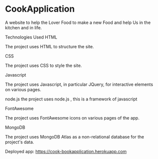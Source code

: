 # CookApplication
 A website to help the Lover Food to make a new Food and help Us  in the kitchen and in life.
 
 Technologies Used
HTML

The project uses HTML to structure the site.

CSS

The project uses CSS to style the site.

Javascript

The project uses Javascript, in particular JQuery, for interactive elements on various pages.

node.js
the project uses node.js , this is a framework of javascript

FontAwesome

The project uses FontAwesome icons on various pages of the app.


MongoDB

The project uses MongoDB Atlas as a non-relational database for the project's data.

Deployed app: https://cook-bookapplication.herokuapp.com
